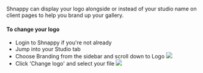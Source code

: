 Shnappy can display your logo alongside or instead of your studio name on client pages to help you brand up your gallery.

#### To change your logo

* Login to Shnappy if you're not already
* Jump into your Studio tab
* Choose Branding from the sidebar and scroll down to Logo <img src="%image_url%/branding/logo/shot1.png">
* Click 'Change logo' and select your file <img src="%image_url%/branding/logo/shot2.png">
